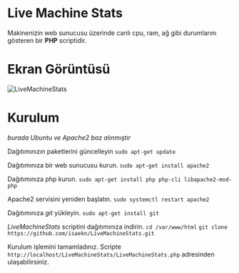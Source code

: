 # Live Machine Stats
Makinenizin web sunucusu üzerinde canlı cpu, ram, ağ gibi durumlarını gösteren bir **PHP** scriptidir.

# Ekran Görüntüsü
![LiveMachineStats](https://raw.githubusercontent.com/isaekn/LiveMachineStats/master/LiveMachineStatsSS.png)

# Kurulum
*burada Ubuntu ve Apache2 baz alınmıştır* 

Dağıtımınızın paketlerini güncelleyin
`sudo apt-get update`

Dağıtımınıza bir web sunucusu kurun.
`sudo apt-get install apache2`

Dağıtımınıza php kurun.
`sudo apt-get install php php-cli libapache2-mod-php`

Apache2 servisini yeniden başlatın.
`sudo systemctl restart apache2`

Dağıtımınıza *git* yükleyin.
`sudo apt-get install git`

*LiveMachineStats* scriptini dağıtımınıza indirin.
`cd /var/www/html`
`git clone https://github.com/isaekn/LiveMachineStats.git`

Kurulum işlemini tamamladınız.
Scripte `http://localhost/LiveMachineStats/LiveMachineStats.php` adresinden ulaşabilirsiniz.
